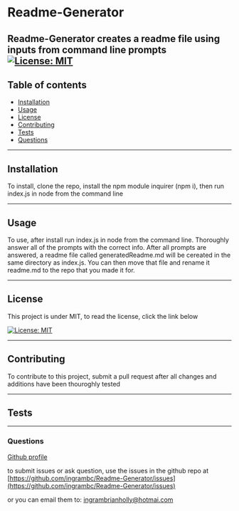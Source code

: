   # Readme-Generator
  Readme-Generator creates a readme file using inputs from command line prompts
  [![License: MIT](https://img.shields.io/badge/License-MIT-yellow.svg)](https://opensource.org/licenses/MIT)
  ---
  ## Table of contents
  * [Installation](#installation)
  * [Usage](#usage)
  * [License](#license)
  * [Contributing](#contributing)
  * [Tests](#tests)
  * [Questions](#questions)
  ---
  ## Installation
  To install, clone the repo, install the npm module inquirer (npm i), then run index.js in node from the command line

  ---
  ## Usage
  To use, after install run index.js in node from the command line.  Thoroughly answer all of the prompts with the correct info.  After all prompts are answered, a readme file called generatedReadme.md will be cereated in the same directory as index.js.  You can then move that file and rename it readme.md to the repo that you made it for.

  ---
  ## License
  This project is under MIT, to read the license, click the link below
  
  [![License: MIT](https://img.shields.io/badge/License-MIT-yellow.svg)](https://opensource.org/licenses/MIT)

  ---
  ## Contributing
  To contribute to this project, submit a pull request after all changes and additions have been thouroghly tested

  ---
  ## Tests
  

  ---
  ### Questions
  [Github profile](https://github.com/ingrambc)
  
  to submit issues or ask question, use the issues in the github repo at [https://github.com/ingrambc/Readme-Generator/issues](https://github.com/ingrambc/Readme-Generator/issues)
  
  or you can email them to: [ingrambrianholly@hotmai.com](ingrambrianholly@hotmai.com)
  
